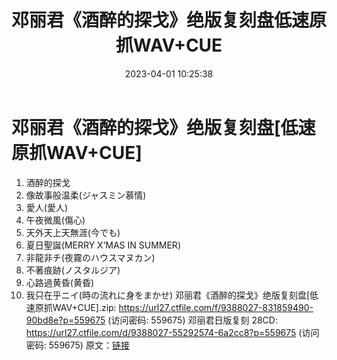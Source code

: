 ﻿---
title: 邓丽君《酒醉的探戈》绝版复刻盘低速原抓WAV+CUE
date: 2023-04-01 10:25:38
categories: WAV车载音乐、镜像
tags: 华语中文
---
# 邓丽君《酒醉的探戈》绝版复刻盘[低速原抓WAV+CUE]

01. 酒醉的探戈
02. 像故事般温柔(ジャスミン慕情)
03. 愛人(愛人)
04. 午夜微風(傷心)
05. 天外天上天無涯(今でも)
06. 夏日聖誕(MERRY X’MAS IN SUMMER)
07. 非龍非チ(夜霧のハウスマヌカン)
08. 不著痕跡(ノスタルジア)
09. 心路過黄昏(黄昏)
10. 我只在乎ニイ(時の流れに身をまかせ)
邓丽君《酒醉的探戈》绝版复刻盘[低速原抓WAV+CUE].zip: https://url27.ctfile.com/f/9388027-831859490-90bd8e?p=559675
(访问密码: 559675)
邓丽君日版复刻 28CD: https://url27.ctfile.com/d/9388027-55292574-6a2cc8?p=559675
(访问密码: 559675)
原文：[链接](https://blog.sina.com.cn/s/blog_1647c7e760103118y.html)